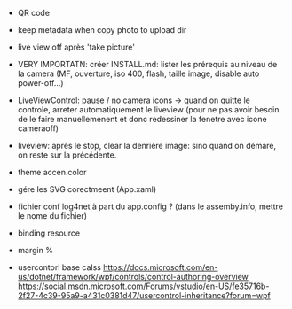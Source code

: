﻿
- QR code

- keep metadata when copy photo to upload dir



- live view off après 'take picture'

- VERY IMPORTATN: créer INSTALL.md: lister les prérequis au niveau de la camera (MF, ouverture, iso 400, flash, taille image, disable auto power-off...)


- LiveViewControl: pause / no camera icons
	 -> quand on quitte le controle, arreter automatiquement le liveview (pour ne pas avoir besoin de le faire manuellemenent et donc redessiner la fenetre avec icone cameraoff)

- liveview: après le stop, clear la denrière image: sino quand on démare, on reste sur la précédente.


- theme accen.color

- gére les SVG corectmeent (App.xaml)
- fichier conf log4net à part du app.config ? (dans le assemby.info, mettre le nome du fichier)
- binding resource
- margin %


- usercontorl base calss
https://docs.microsoft.com/en-us/dotnet/framework/wpf/controls/control-authoring-overview
https://social.msdn.microsoft.com/Forums/vstudio/en-US/fe35716b-2f27-4c39-95a9-a431c0381d47/usercontrol-inheritance?forum=wpf